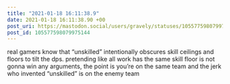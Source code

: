```yaml
---
title: "2021-01-18 16:11:38.9"
date: 2021-01-18 16:11:38.90 +00
post_uri: https://mastodon.social/users/gravely/statuses/105577598079975144
post_id: 105577598079975144
---
```

real gamers know that “unskilled” intentionally obscures skill ceilings and floors to tilt the dps. pretending like all work has the same skill floor is not gonna win any arguments, the point is you’re on the same team and the jerk who invented “unskilled” is on the enemy team


